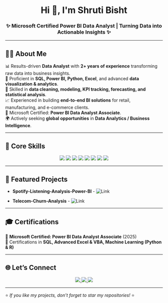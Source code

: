 <!-- Header -->
<h1 align="center">Hi 👋, I'm Shruti Bisht</h1>
<h3 align="center">✨ Microsoft Certified Power BI Data Analyst | Turning Data into Actionable Insights ✨</h3>

---

## 👩‍💻 About Me  
📊 Results-driven **Data Analyst** with **2+ years of experience** transforming raw data into business insights.  
🔎 Proficient in **SQL, Power BI, Python, Excel**, and advanced **data visualization & analytics**.  
🎯 Skilled in **data cleaning, modeling, KPI tracking, forecasting, and statistical analysis**.  
📈 Experienced in building **end-to-end BI solutions** for retail, manufacturing, and e-commerce clients.  
🏅 Microsoft Certified: **Power BI Data Analyst Associate**.  
🌍 Actively seeking **global opportunities** in **Data Analytics / Business Intelligence**.  

---

## 🚀 Core Skills  
<p align="center">
  <!-- Data Analysis & Visualization -->
  <img src="https://img.shields.io/badge/Power%20BI-F2C811?style=for-the-badge&logo=powerbi&logoColor=black"/>
  <img src="https://img.shields.io/badge/Tableau-E97627?style=for-the-badge&logo=tableau&logoColor=white"/>
  <img src="https://img.shields.io/badge/Excel-217346?style=for-the-badge&logo=microsoftexcel&logoColor=white"/>
  
  <!-- Programming & DB -->
  <img src="https://img.shields.io/badge/SQL-336791?style=for-the-badge&logo=postgresql&logoColor=white"/>
  <img src="https://img.shields.io/badge/Python-3776AB?style=for-the-badge&logo=python&logoColor=white"/>
  <img src="https://img.shields.io/badge/DAX-ffcc00?style=for-the-badge&logo=powerbi&logoColor=black"/>
  
  <!-- Databases & ETL -->
  <img src="https://img.shields.io/badge/Azure%20Data%20Factory-0089D6?style=for-the-badge&logo=microsoftazure&logoColor=white"/>
  <img src="https://img.shields.io/badge/Databricks-FF3621?style=for-the-badge&logo=databricks&logoColor=white"/>
</p>

---

## 📂 Featured Projects  
- **Spotify-Listening-Analysis-Power-BI** - ![**Link**](https://github.com/ShrutiBisht30/Spotify-Listening-Analysis-Power-BI-)

- **Telecom-Churn-Analysis** - ![**Link**](https://github.com/ShrutiBisht30/Telecom-Churn-Analysis)

---

## 🎓 Certifications  

📜 **Microsoft Certified: Power BI Data Analyst Associate** (2025)  
📜 Certifications in **SQL, Advanced Excel & VBA, Machine Learning (Python & R)**  

---

## 🌐 Let’s Connect  
<p align="center">
  <a href="https://www.linkedin.com/in/shruti-b-0787031a1?lipi=urn%3Ali%3Apage%3Ad_flagship3_profile_view_base_contact_details%3BvJea1wZCQaSIDEG3zvrGxg%3D%3D" target="_blank">
    <img src="https://img.shields.io/badge/LinkedIn-0A66C2?style=for-the-badge&logo=linkedin&logoColor=white"/>
  </a>
  <a href="mailto:shrutibisht856@gmail.com">
    <img src="https://img.shields.io/badge/Email-D14836?style=for-the-badge&logo=gmail&logoColor=white"/>
  </a>
  <a href="https://github.com/ShrutiBisht30">
    <img src="https://img.shields.io/badge/GitHub-181717?style=for-the-badge&logo=github&logoColor=white"/>
  </a>
</p>

---

⭐️ *If you like my projects, don’t forget to star my repositories!* ⭐️  
